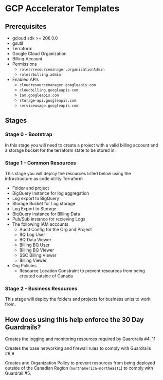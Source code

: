 # GCP Accelerator Templates

## Prerequisites

- gcloud sdk >= 206.0.0
- gsutil
- Terraform
- Google Cloud Organization
- Billing Account
- Permissions
    - `roles/resourcemanager.organizationAdmin`
    - `roles/billing.admin`
- Enabled APIs
    - `cloudresourcemanager.googleapis.com`
    - `cloudbilling.googleapis.com`
    - `iam.googleapis.com`
    - `storage-api.googleapis.com`
    - `serviceusage.googleapis.com`

## Stages

### Stage 0 - Bootstrap

In this stage you will need to create a project with a valid billing account and a storage bucket for the terraform state to be stored in.

### Stage 1 - Common Resources

This stage you will deploy the resources listed below using the infrastructure as code utility Terraform

- Folder and project
- BigQuery Instance for log aggregation
- Log export to BigQuery
- Storage Bucket for Log storage
- Log Export to Storage
- BiqQuery Instance for Billing Data
- Pub/Sub instance for recieving Logs
- The following IAM accounts
    - Audit Config for the Org and Project
    - BQ Log User
    - BQ Data Viewer
    - Billing BQ User
    - Billing BQ Viewer
    - SSC Billing Viewer
    - Billing Viewer
- Org Policies
    - Resource Location Constraint to prevent resources from being created outside of Canada

### Stage 2 - Business Resources

This stage will deploy the folders and projects for business units to work from.

## How does using this help enforce the 30 Day Guardrails?

Creates the logging and monitoring resources required by Guardrails #4, 11

Creates the base networking and firewall rules to comply with Guardrails #8,9

Creates and Organization Policy to prevent resources from being deployed outside of the Canadian Region (`northamerica-northeast1`) to comply with Guardrail #5.